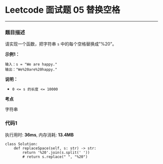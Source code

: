 # Leetcode 面试题 05 替换空格
***
### 题目描述

请实现一个函数，把字符串 `s` 中的每个空格替换成"%20"。

**示例1：**    

	输入：s = "We are happy."
	输出："We%20are%20happy."


	
**说明：**

* `0 <= s 的长度 <= 10000`


**考点**

字符串


### 代码1
执行用时: **36ms**, 内存消耗: **13.4MB**

```
class Solution:
    def replaceSpace(self, s: str) -> str:
        return '%20'.join(s.split(' '))
        # return s.replace(" ", "%20")      
```





